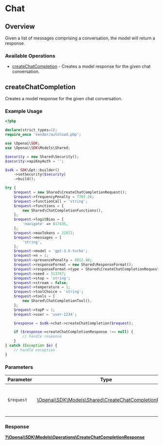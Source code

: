 # Chat


## Overview

Given a list of messages comprising a conversation, the model will return a response.

### Available Operations

* [createChatCompletion](#createchatcompletion) - Creates a model response for the given chat conversation.

## createChatCompletion

Creates a model response for the given chat conversation.

### Example Usage

```php
<?php

declare(strict_types=1);
require_once 'vendor/autoload.php';

use \Openai\SDK;
use \Openai\SDK\Models\Shared;

$security = new Shared\Security();
$security->apiKeyAuth = '';

$sdk = SDK\Gpt::builder()
    ->setSecurity($security)
    ->build();

try {
    $request = new Shared\CreateChatCompletionRequest();
    $request->frequencyPenalty = 7707.26;
    $request->functionCall = 'string';
    $request->functions = [
        new Shared\ChatCompletionFunctions(),
    ];
    $request->logitBias = [
        'navigate' => 817435,
    ];
    $request->maxTokens = 21872;
    $request->messages = [
        'string',
    ];
    $request->model = 'gpt-3.5-turbo';
    $request->n = 1;
    $request->presencePenalty = 4012.48;
    $request->responseFormat = new Shared\ResponseFormat();
    $request->responseFormat->type = Shared\CreateChatCompletionRequestType::JsonObject;
    $request->seed = 313767;
    $request->stop = 'string';
    $request->stream = false;
    $request->temperature = 1;
    $request->toolChoice = 'string';
    $request->tools = [
        new Shared\ChatCompletionTool(),
    ];
    $request->topP = 1;
    $request->user = 'user-1234';

    $response = $sdk->chat->createChatCompletion($request);

    if ($response->createChatCompletionResponse !== null) {
        // handle response
    }
} catch (Exception $e) {
    // handle exception
}
```

### Parameters

| Parameter                                                                                                   | Type                                                                                                        | Required                                                                                                    | Description                                                                                                 |
| ----------------------------------------------------------------------------------------------------------- | ----------------------------------------------------------------------------------------------------------- | ----------------------------------------------------------------------------------------------------------- | ----------------------------------------------------------------------------------------------------------- |
| `$request`                                                                                                  | [\Openai\SDK\Models\Shared\CreateChatCompletionRequest](../../models/shared/CreateChatCompletionRequest.md) | :heavy_check_mark:                                                                                          | The request object to use for the request.                                                                  |


### Response

**[?\Openai\SDK\Models\Operations\CreateChatCompletionResponse](../../models/operations/CreateChatCompletionResponse.md)**

